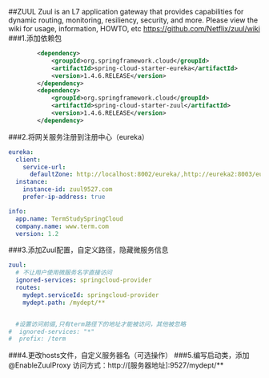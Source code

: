 ##ZUUL
Zuul is an L7 application gateway that provides capabilities for dynamic routing, monitoring, resiliency, security, and more. Please view the wiki for usage, information, HOWTO, etc https://github.com/Netflix/zuul/wiki
###1.添加依赖包
```xml
        <dependency>
            <groupId>org.springframework.cloud</groupId>
            <artifactId>spring-cloud-starter-eureka</artifactId>
            <version>1.4.6.RELEASE</version>
        </dependency>
        <dependency>
            <groupId>org.springframework.cloud</groupId>
            <artifactId>spring-cloud-starter-zuul</artifactId>
            <version>1.4.6.RELEASE</version>
        </dependency>
```
###2.将网关服务注册到注册中心（eureka）
```yaml
eureka:
  client:
    service-url:
      defaultZone: http://localhost:8002/eureka/,http://eureka2:8003/eureka/,http://eureka3:8004/eureka/
  instance:
    instance-id: zuul9527.com
    prefer-ip-address: true

info:
  app.name: TermStudySpringCloud
  company.name: www.term.com
  version: 1.2
```
###3.添加Zuul配置，自定义路径，隐藏微服务信息
```yaml
zuul:
  # 不让用户使用微服务名字直接访问
  ignored-services: springcloud-provider
  routes:
    mydept.serviceId: springcloud-provider
    mydept.path: /mydept/**


  #设置访问前缀,只有term路径下的地址才能被访问，其他被忽略
#  ignored-services: "*"
#  prefix: /term
```

###4.更改hosts文件，自定义服务器名（可选操作）
###5.编写启动类，添加@EnableZuulProxy
访问方式：http://[服务器地址]:9527/mydept/**